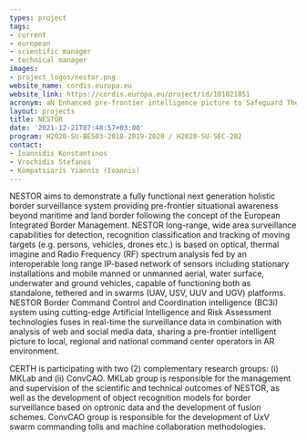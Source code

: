 ```yaml
---
types: project
tags:
- current
- european
- scientific manager
- technical manager
images:
- project_logos/nestor.png
website_name: cordis.europa.eu
website_link: https://cordis.europa.eu/project/id/101021851
acronym: aN Enhanced pre-frontier intelligence picture to Safeguard The EurOpean boRders
layout: projects
title: NESTOR
date: '2021-12-21T07:48:57+03:00'
program: H2020-SU-BES03-2018-2019-2020 / H2020-SU-SEC-202
contact:
- Ioannidis Konstantinos
- Vrochidis Stefanos
- Kompatsiaris Yiannis (Ioannis)
---
```

<p>
NESTOR aims to demonstrate a fully functional next generation holistic border surveillance system providing pre-frontier situational awareness beyond maritime and land border following the concept of the European Integrated Border Management. NESTOR long-range, wide area surveillance capabilities for detection, recognition classification and tracking of moving targets (e.g. persons, vehicles, drones etc.) is based on optical, thermal imagine and Radio Frequency (RF) spectrum analysis fed by an interoperable long range IP-based network of sensors including stationary installations and mobile manned or unmanned aerial, water surface, underwater and ground vehicles, capable of functioning both as standalone, tethered and in swarms (UAV, USV, UUV and UGV) platforms. NESTOR Border Command Control and Coordination intelligence (BC3i) system using cutting-edge Artificial Intelligence and Risk Assessment technologies fuses in real-time the surveillance data in combination with analysis of web and social media data, sharing a pre-frontier intelligent picture to local, regional and national command center operators in AR environment.
</p>
<p>
CERTH is participating with two (2) complementary research groups: (i) MKLab and (ii) ConvCAO. MKLab group is responsible for the management and supervision of the scientific and technical outcomes of NESTOR, as well as the development of object recognition models for border surveillance based on optronic data and the development of fusion schemes. ConvCAO group is responsible for the development of UxV swarm commanding tolls and machine collaboration methodologies. 
</p>

